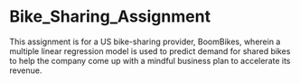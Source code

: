 # Bike_Sharing_Assignment
This assignment is for a US bike-sharing provider, BoomBikes, wherein a multiple linear regression model is used to predict demand for shared bikes to help the company come up with a mindful business plan to accelerate its revenue.
